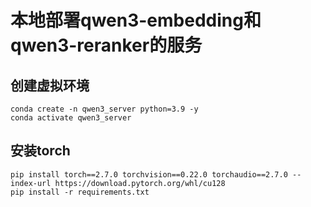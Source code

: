 # 本地部署qwen3-embedding和qwen3-reranker的服务

## 创建虚拟环境

```
conda create -n qwen3_server python=3.9 -y
conda activate qwen3_server
```

## 安装torch

```
pip install torch==2.7.0 torchvision==0.22.0 torchaudio==2.7.0 --index-url https://download.pytorch.org/whl/cu128
pip install -r requirements.txt
```